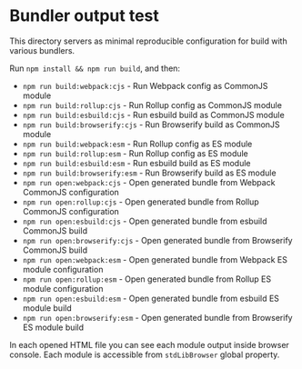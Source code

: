 # Bundler output test

This directory servers as minimal reproducible configuration for build with
various bundlers.

Run `npm install && npm run build`, and then:

-   `npm run build:webpack:cjs` - Run Webpack config as CommonJS module
-   `npm run build:rollup:cjs` - Run Rollup config as CommonJS module
-   `npm run build:esbuild:cjs` - Run esbuild build as CommonJS module
-   `npm run build:browserify:cjs` - Run Browserify build as CommonJS module
-   `npm run build:webpack:esm` - Run Rollup config as ES module
-   `npm run build:rollup:esm` - Run Rollup config as ES module
-   `npm run build:esbuild:esm` - Run esbuild build as ES module
-   `npm run build:browserify:esm` - Run Browserify build as ES module
-   `npm run open:webpack:cjs` - Open generated bundle from Webpack CommonJS
    configuration
-   `npm run open:rollup:cjs` - Open generated bundle from Rollup CommonJS
    configuration
-   `npm run open:esbuild:cjs` - Open generated bundle from esbuild CommonJS
    build
-   `npm run open:browserify:cjs` - Open generated bundle from Browserify
    CommonJS build
-   `npm run open:webpack:esm` - Open generated bundle from Webpack ES module
    configuration
-   `npm run open:rollup:esm` - Open generated bundle from Rollup ES module
    configuration
-   `npm run open:esbuild:esm` - Open generated bundle from esbuild ES module
    build
-   `npm run open:browserify:esm` - Open generated bundle from Browserify ES
    module build

In each opened HTML file you can see each module output inside browser console.
Each module is accessible from `stdLibBrowser` global property.
